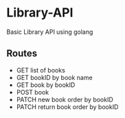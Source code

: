 <h1>Library-API</h1>
Basic Library API using golang

<br>

<div>
    <h2>Routes</h2>
    <ul>
        <li>GET list of books</li>
        <li>GET bookID by book name</li>
        <li>GET book by bookID</li>
        <li>POST book</li>
        <li>PATCH new book order by bookID</li>
        <li>PATCH return book order by bookID</li>
    </ul>
</div>

